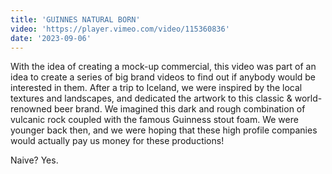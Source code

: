 ```yaml
---
title: 'GUINNES NATURAL BORN'
video: 'https://player.vimeo.com/video/115360836'
date: '2023-09-06'
---
```


With the idea of creating a mock-up commercial, this video was part of an idea to create a series of big brand videos to find out if anybody would be interested in them.
After a trip to Iceland, we were inspired by the local textures and landscapes, and dedicated the artwork to this classic & world-renowned beer brand. We imagined this dark and rough combination of vulcanic rock coupled with the famous Guinness stout foam.
We were younger back then, and we were hoping that these high profile companies would actually pay us money for these productions!

Naive? Yes.
